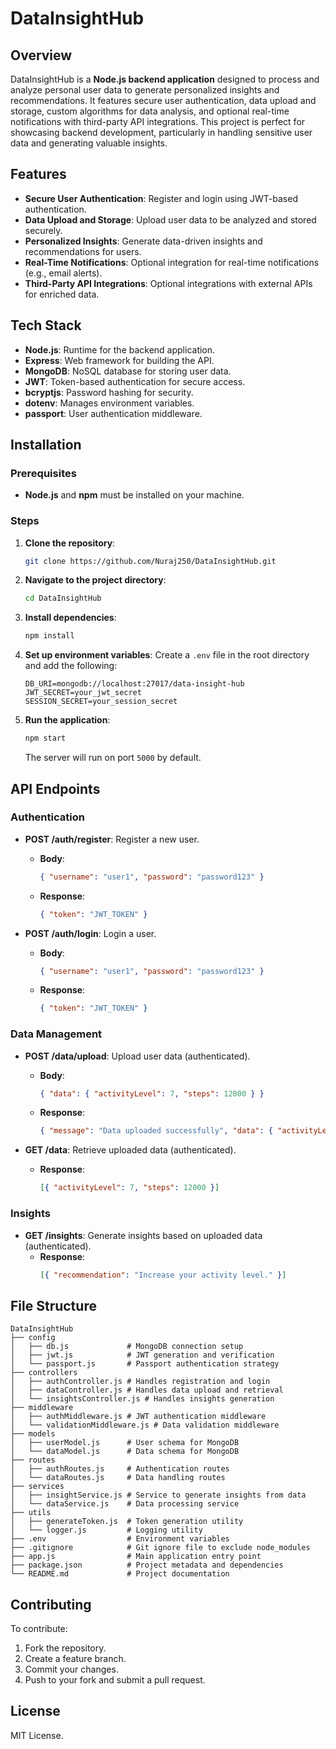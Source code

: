 # DataInsightHub

## Overview

DataInsightHub is a **Node.js backend application** designed to process and analyze personal user data to generate personalized insights and recommendations. It features secure user authentication, data upload and storage, custom algorithms for data analysis, and optional real-time notifications with third-party API integrations. This project is perfect for showcasing backend development, particularly in handling sensitive user data and generating valuable insights.

## Features

- **Secure User Authentication**: Register and login using JWT-based authentication.
- **Data Upload and Storage**: Upload user data to be analyzed and stored securely.
- **Personalized Insights**: Generate data-driven insights and recommendations for users.
- **Real-Time Notifications**: Optional integration for real-time notifications (e.g., email alerts).
- **Third-Party API Integrations**: Optional integrations with external APIs for enriched data.

## Tech Stack

- **Node.js**: Runtime for the backend application.
- **Express**: Web framework for building the API.
- **MongoDB**: NoSQL database for storing user data.
- **JWT**: Token-based authentication for secure access.
- **bcryptjs**: Password hashing for security.
- **dotenv**: Manages environment variables.
- **passport**: User authentication middleware.

## Installation

### Prerequisites

- **Node.js** and **npm** must be installed on your machine.

### Steps

1. **Clone the repository**:
   ```bash
   git clone https://github.com/Nuraj250/DataInsightHub.git
   ```

2. **Navigate to the project directory**:
   ```bash
   cd DataInsightHub
   ```

3. **Install dependencies**:
   ```bash
   npm install
   ```

4. **Set up environment variables**:
   Create a `.env` file in the root directory and add the following:
   ```
   DB_URI=mongodb://localhost:27017/data-insight-hub
   JWT_SECRET=your_jwt_secret
   SESSION_SECRET=your_session_secret
   ```

5. **Run the application**:
   ```bash
   npm start
   ```

   The server will run on port `5000` by default.

## API Endpoints

### Authentication

- **POST /auth/register**: Register a new user.
    - **Body**: 
      ```json
      { "username": "user1", "password": "password123" }
      ```
    - **Response**:
      ```json
      { "token": "JWT_TOKEN" }
      ```

- **POST /auth/login**: Login a user.
    - **Body**:
      ```json
      { "username": "user1", "password": "password123" }
      ```
    - **Response**:
      ```json
      { "token": "JWT_TOKEN" }
      ```

### Data Management

- **POST /data/upload**: Upload user data (authenticated).
    - **Body**:
      ```json
      { "data": { "activityLevel": 7, "steps": 12000 } }
      ```
    - **Response**:
      ```json
      { "message": "Data uploaded successfully", "data": { "activityLevel": 7, "steps": 12000 } }
      ```

- **GET /data**: Retrieve uploaded data (authenticated).
    - **Response**:
      ```json
      [{ "activityLevel": 7, "steps": 12000 }]
      ```

### Insights

- **GET /insights**: Generate insights based on uploaded data (authenticated).
    - **Response**:
      ```json
      [{ "recommendation": "Increase your activity level." }]
      ```

## File Structure

```
DataInsightHub
├── config
│   ├── db.js             # MongoDB connection setup
│   ├── jwt.js            # JWT generation and verification
│   └── passport.js       # Passport authentication strategy
├── controllers
│   ├── authController.js # Handles registration and login
│   ├── dataController.js # Handles data upload and retrieval
│   └── insightsController.js # Handles insights generation
├── middleware
│   ├── authMiddleware.js # JWT authentication middleware
│   └── validationMiddleware.js # Data validation middleware
├── models
│   ├── userModel.js      # User schema for MongoDB
│   └── dataModel.js      # Data schema for MongoDB
├── routes
│   ├── authRoutes.js     # Authentication routes
│   └── dataRoutes.js     # Data handling routes
├── services
│   ├── insightService.js # Service to generate insights from data
│   └── dataService.js    # Data processing service
├── utils
│   ├── generateToken.js  # Token generation utility
│   └── logger.js         # Logging utility
├── .env                  # Environment variables
├── .gitignore            # Git ignore file to exclude node_modules
├── app.js                # Main application entry point
├── package.json          # Project metadata and dependencies
└── README.md             # Project documentation
```

## Contributing

To contribute:

1. Fork the repository.
2. Create a feature branch.
3. Commit your changes.
4. Push to your fork and submit a pull request.

## License

MIT License.
